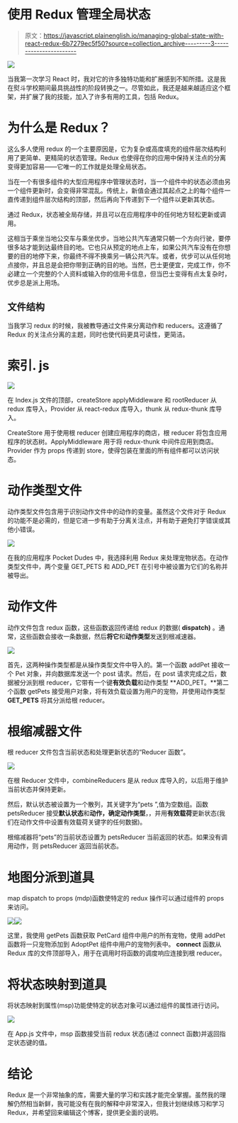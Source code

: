 # 使用 Redux 管理全局状态

> 原文：<https://javascript.plainenglish.io/managing-global-state-with-react-redux-6b7279ec5f50?source=collection_archive---------3----------------------->

![](img/8ea1c1336429e73ed105a6baac995965.png)

当我第一次学习 React 时，我对它的许多独特功能和扩展感到不知所措。这是我在熨斗学校期间最具挑战性的阶段转换之一。尽管如此，我还是越来越适应这个框架，并扩展了我的技能，加入了许多有用的工具，包括 Redux。

# 为什么是 Redux？

这么多人使用 redux 的一个主要原因是，它为复杂或高度填充的组件层次结构利用了更简单、更精简的状态管理。Redux 也使得在你的应用中保持关注点的分离变得更加容易——它唯一的工作就是处理全局状态。

当在一个有很多组件的大型应用程序中管理状态时，当一个组件中的状态必须由另一个组件更新时，会变得非常混乱。传统上，新值会通过其起点之上的每个组件一直传递到组件层次结构的顶部，然后再向下传递到下一个组件以更新其状态。

通过 Redux，状态被全局存储，并且可以在应用程序中的任何地方轻松更新或调用。

这相当于乘坐当地公交车与乘坐优步。当地公共汽车通常只朝一个方向行驶，要停很多站才能到达最终目的地。它也只从预定的地点上车，如果公共汽车没有在你想要的目的地停下来，你最终不得不换乘另一辆公共汽车。或者，优步可以从任何地点接你，并且总是会把你带到正确的目的地。当然，巴士更便宜，完成工作，你不必建立一个完整的个人资料或输入你的信用卡信息，但当巴士变得有点太复杂时，优步总是派上用场。

## 文件结构

当我学习 redux 的时候，我被教导通过文件来分离动作和 reducers。这遵循了 Redux 的关注点分离的主题，同时也使代码更具可读性，更简洁。

# 索引. js

![](img/485018ceb795930f042a95c62943e058.png)

在 Index.js 文件的顶部，createStore applyMiddleware 和 rootReducer 从 redux 库导入，Provider 从 react-redux 库导入，thunk 从 redux-thunk 库导入。

CreateStore 用于使用根 reducer 创建应用程序的商店，根 reducer 将包含应用程序的状态树。ApplyMiddleware 用于将 redux-thunk 中间件应用到商店。Provider 作为 props 传递到 store，使得包装在里面的所有组件都可以访问状态。

# 动作类型文件

动作类型文件包含用于识别动作文件中的动作的变量。虽然这个文件对于 Redux 的功能不是必需的，但是它进一步有助于分离关注点，并有助于避免打字错误或其他小错误。

![](img/beb019063c71164443f1d00045c10cb0.png)

在我的应用程序 Pocket Dudes 中，我选择利用 Redux 来处理宠物状态。在动作类型文件中，两个变量 GET_PETS 和 ADD_PET 在引号中被设置为它们的名称并被导出。

# 动作文件

动作文件包含 redux 函数，这些函数返回传递给 redux 的数据( **dispatch)** 。通常，这些函数会接收一条数据，然后**将它**和**动作类型**发送到根减速器。

![](img/f67ad5ba157ad447bc82e3be3870167f.png)

首先，这两种操作类型都是从操作类型文件中导入的。第一个函数 addPet 接收一个 Pet 对象，并向数据库发送一个 post 请求。然后，在 post 请求完成之后，数据被分派到根 reducer，它带有一个键**有效负载**和动作类型 **ADD_PET。**第二个函数 getPets 接受用户对象，将有效负载设置为用户的宠物，并使用动作类型 **GET_PETS** 将其分派给根 reducer。

# 根缩减器文件

根 reducer 文件包含当前状态和处理更新状态的“Reducer 函数”。

![](img/d273c6e0c3f1db9f313a1d23de665e65.png)

在根 Reducer 文件中，combineReducers 是从 redux 库导入的，以后用于维护当前状态并保持更新。

然后，默认状态被设置为一个散列，其关键字为“pets ”,值为空数组。函数 petsReducer 接受**默认状态**和**动作，**确定**动作类型**，，并用**有效载荷**更新状态(我们在动作文件中设置有效载荷关键字的任何数据)。

根缩减器将“pets”的当前状态设置为 petsReducer 当前返回的状态。如果没有调用动作，则 petsReducer 返回当前状态。

# 地图分派到道具

map dispatch to props (mdp)函数使特定的 redux 操作可以通过组件的 props 来访问。

![](img/23830187a64943d855a11b9e2aed1ba2.png)![](img/1328d6b0270f2c3a9c8ed315bde6f31c.png)

这里，我使用 getPets 函数获取 PetCard 组件中用户的所有宠物，使用 addPet 函数将一只宠物添加到 AdoptPet 组件中用户的宠物列表中。 **connect** 函数从 Redux 库的文件顶部导入，用于在调用时将函数的调度响应连接到根 reducer。

# 将状态映射到道具

将状态映射到属性(msp)功能使特定的状态对象可以通过组件的属性进行访问。

![](img/22c8bbcaee63843e3fc1112cb8cfeccb.png)

在 App.js 文件中，msp 函数接受当前 redux 状态(通过 connect 函数)并返回指定状态键的值。

# 结论

Redux 是一个非常抽象的库，需要大量的学习和实践才能完全掌握。虽然我的理解仍然相当新鲜，我可能没有在我的解释中非常深入，但我计划继续练习和学习 Redux，并希望回来编辑这个博客，提供更全面的说明。
